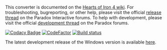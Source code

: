 This converter is documented on the [Hearts of Iron 4 wiki](https://hoi4.paradoxwikis.com/Victoria_2_to_Hearts_of_Iron_IV_converter). For troubleshooting, bugreporting, or other help, please visit the official [release thread](https://forum.paradoxplaza.com/forum/index.php?threads/vic2-to-hoi4-converter-release-thread.948992) on the Paradox Interactive forums. To help with development, please visit the official [development thread](https://forum.paradoxplaza.com/forum/index.php?threads/the-vic2-to-hoi4-converter-project-development-thread.915440) on the Paradox forums.

[![Codacy Badge](https://api.codacy.com/project/badge/Grade/cc9cfcdce73b47f69ba3223838ee263f)](https://www.codacy.com/gh/ParadoxGameConverters/Vic2ToHoI4?utm_source=github.com&amp;utm_medium=referral&amp;utm_content=ParadoxGameConverters/Vic2ToHoI4&amp;utm_campaign=Badge_Grade)
[![CodeFactor](https://www.codefactor.io/repository/github/paradoxgameconverters/vic2tohoi4/badge)](https://www.codefactor.io/repository/github/paradoxgameconverters/vic2tohoi4)
[![Build status](https://ci.appveyor.com/api/projects/status/ytnjkj59pj8rleip?svg=true)](https://ci.appveyor.com/project/Idhrendur/vic2tohoi4)

The latest development release of the Windows version is available [here](https://github.com/ParadoxGameConverters/Vic2ToHoI4/releases/tag/windows_development_build).
